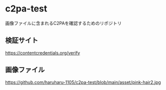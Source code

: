 # c2pa-test
画像ファイルに含まれるC2PAを確認するためのリポジトリ

## 検証サイト
https://contentcredentials.org/verify


## 画像ファイル
https://github.com/haruharu-1105/c2pa-test/blob/main/asset/pink-hair2.jpg
